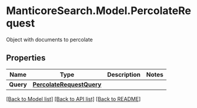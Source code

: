 # ManticoreSearch.Model.PercolateRequest
Object with documents to percolate

## Properties

Name | Type | Description | Notes
------------ | ------------- | ------------- | -------------
**Query** | [**PercolateRequestQuery**](PercolateRequestQuery.md) |  | 


[[Back to Model list]](../README.md#documentation-for-models) [[Back to API list]](../README.md#documentation-for-api-endpoints) [[Back to README]](../README.md)

